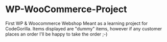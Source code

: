 # WP-WooCommerce-Project
First WP &amp; Woocommerce Webshop
Meant as a learning project for CodeGorilla. Items displayed are "dummy" items,
however if any customer places an order I'll be happy to take the order ;-)
